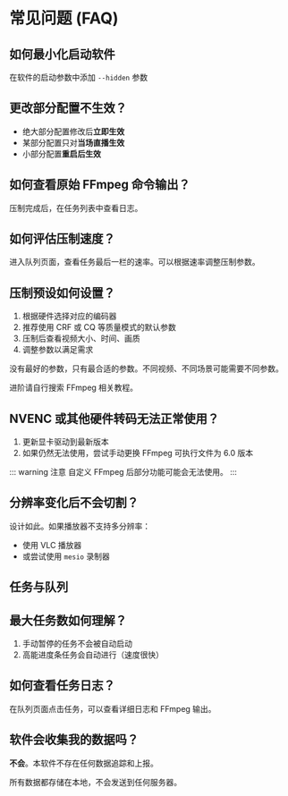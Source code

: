 # 常见问题 (FAQ)

## 如何最小化启动软件

在软件的启动参数中添加 `--hidden` 参数

## 更改部分配置不生效？

- 绝大部分配置修改后**立即生效**
- 某部分配置只对**当场直播生效**
- 小部分配置**重启后生效**

## 如何查看原始 FFmpeg 命令输出？

压制完成后，在任务列表中查看日志。

## 如何评估压制速度？

进入队列页面，查看任务最后一栏的速率。可以根据速率调整压制参数。

## 压制预设如何设置？

1. 根据硬件选择对应的编码器
2. 推荐使用 CRF 或 CQ 等质量模式的默认参数
3. 压制后查看视频大小、时间、画质
4. 调整参数以满足需求

没有最好的参数，只有最合适的参数。不同视频、不同场景可能需要不同参数。

进阶请自行搜索 FFmpeg 相关教程。

## NVENC 或其他硬件转码无法正常使用？

1. 更新显卡驱动到最新版本
2. 如果仍然无法使用，尝试手动更换 FFmpeg 可执行文件为 6.0 版本

::: warning 注意
自定义 FFmpeg 后部分功能可能会无法使用。
:::

## 分辨率变化后不会切割？

设计如此。如果播放器不支持多分辨率：

- 使用 VLC 播放器
- 或尝试使用 `mesio` 录制器

## 任务与队列

## 最大任务数如何理解？

1. 手动暂停的任务不会被自动启动
2. 高能进度条任务会自动进行（速度很快）

## 如何查看任务日志？

在队列页面点击任务，可以查看详细日志和 FFmpeg 输出。

## 软件会收集我的数据吗？

**不会**。本软件不存在任何数据追踪和上报。

所有数据都存储在本地，不会发送到任何服务器。
